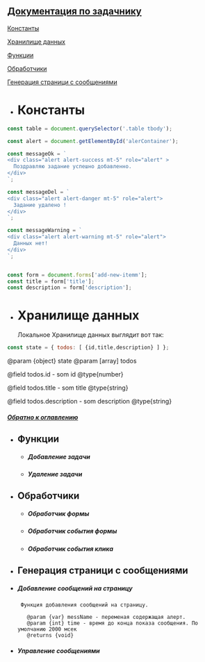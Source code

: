 
 <a name="home"/>

## [Документация по задачнику](#home) 

[Константы](#const)

[Хранилище данных](#Хранилище)
 
[Функции](#Функции) 

[Обработчики](#Обработчики)   
   
[Генерация страници с сообщениями](#Генерация)
     
 <a name="const"/>

* #  Константы

```javascript
const table = document.querySelector('.table tbody');

const alert = document.getElementById('alerContainer');

const messageOk = `
<div class="alert alert-success mt-5" role="alert" >
  Поздравляю задание успешно добавленно.
</div>
`;

const messageDel = `
<div class="alert alert-danger mt-5" role="alert">
  Задание удалено !
</div>
`;

const messageWarning = `
<div class="alert alert-warning mt-5" role="alert">
  Данных нет!
</div>
`;


const form = document.forms['add-new-itemm'];
const title = form['title'];
const description = form['description'];
```

 <a name="Хранилище"/>

* #  Хранилище данных
    
   Локальное Хранилище данных выглядит вот так: 
    
    
```javascript
const state = { todos: [ {id,title,description} ] };
```

     
  @param {object} state
  @param [array] todos
     
  @field todos.id - som id @type{number}
  
  @field todos.title - som title @type{string}
  
  @field todos.description - som description @type{string}
  
  
    
   ##### [Обратно к оглавлению](#home)
   
 <a name="Функции"/>

* ## Функции
    * ##### Добавление задачи
    * ##### Удаление задачи
        
              

 <a name="Обработчики"/>

* ## Обработчики
    * ##### Обработчик формы
    * ##### Обработчик события формы
    * ##### Обработчик события клика

 <a name="Генерация"/>

* ## Генерация страници с сообщениями

* ##### Добавление сообщений на страницу
     
     
       Функция добавления сообщений на страницу.
      
         @param {var} messName - переменая содержащая алерт.
         @param {int} time - время до конца показа сообщения. По умолчанию 2000 мсек
         @returns {void}
    
     
* ##### Управление сообщениями